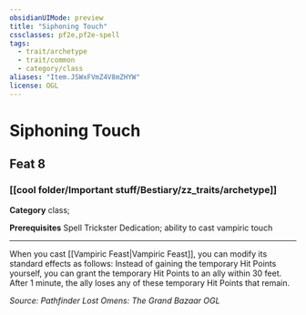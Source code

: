 ```yaml
---
obsidianUIMode: preview
title: "Siphoning Touch"
cssclasses: pf2e,pf2e-spell
tags:
  - trait/archetype
  - trait/common
  - category/class
aliases: "Item.JSWxFVmZ4V8mZHYW"
license: OGL
---
```

# Siphoning Touch
## Feat 8
### [[cool folder/Important stuff/Bestiary/zz_traits/archetype]]

**Category** class; 



**Prerequisites** Spell Trickster Dedication; ability to cast vampiric touch
* * *
When you cast [[Vampiric Feast|Vampiric Feast]], you can modify its standard effects as follows: Instead of gaining the temporary Hit Points yourself, you can grant the temporary Hit Points to an ally within 30 feet. After 1 minute, the ally loses any of these temporary Hit Points that remain.

*Source: Pathfinder Lost Omens: The Grand Bazaar*
*OGL*